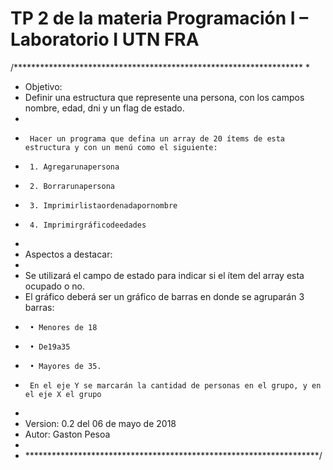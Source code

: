 # TP 2 de la materia Programación I – Laboratorio I UTN FRA 
/******************************************************************
 *
 * Objetivo:
 * Definir una estructura que represente una persona, con los campos nombre, edad, dni y un flag de estado.
 *
 *	    Hacer un programa que defina un array de 20 ítems de esta estructura y con un menú como el siguiente:
 *      1. Agregarunapersona
 *      2. Borrarunapersona
 *      3. Imprimirlistaordenadapornombre
 *      4. Imprimirgráficodeedades
 *
 * Aspectos a destacar:
 *
 *   Se utilizará el campo de estado para indicar si el ítem del array esta ocupado o no.
 *   El gráfico deberá ser un gráfico de barras en donde se agruparán 3 barras:
 *      • Menores de 18
 *      • De19a35
 *      • Mayores de 35.
 *      En el eje Y se marcarán la cantidad de personas en el grupo, y en el eje X el grupo
 *
 * Version: 0.2 del 06 de mayo de 2018
 * Autor: Gaston Pesoa
 *
 * *******************************************************************/
